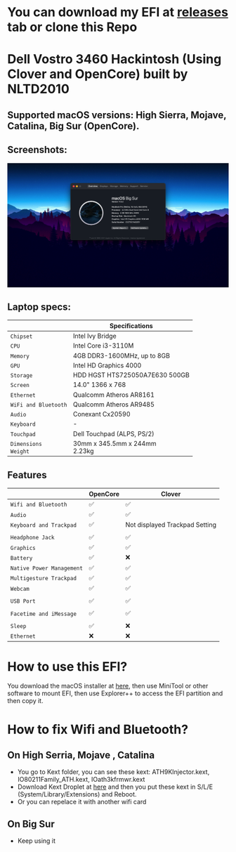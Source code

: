 # You can download my EFI at [releases](https://github.com/qilskcter/Dell-Vostro-3460-Hackintosh/releases) tab or clone this Repo

# Dell Vostro 3460 Hackintosh (Using Clover and OpenCore) built by NLTD2010
## Supported macOS versions: High Sierra, Mojave, Catalina, Big Sur (OpenCore).
## Screenshots:
![Screenshot](Screenshots/Screenshot.png)

## Laptop specs:



|                                           | Specifications                                                                                                                                            |
| ----------------------------------------- | -------------------------------------- |
| ``Chipset``                               | Intel Ivy Bridge                       |                                                                                                                                               |                                                                                    |
| ``CPU``                                   | Intel Core i3-3110M                    |                                                                                                                        |                                                                                    |
| ``Memory``                                | 4GB DDR3-1600MHz, up to 8GB            |                                                                                                                    |                                                                                    |
| ``GPU``                                   | Intel HD Graphics 4000                 |                                                                                                                                               |                                                                                    |
| ``Storage``                               | HDD HGST HTS725050A7E630 500GB         |                                                                                                                        |                                                                                    |
| ``Screen``                                | 14.0" 1366 x 768                       |                                                                                                                                               |                                                                                    |
| ``Ethernet``                              | Qualcomm Atheros AR8161                |                                                                                                                                              |                                                                                    |
| ``WiFi and Bluetooth``                    | Qualcomm Atheros AR9485                |                                                                                |
| ``Audio``                                 | Conexant Cx20590                       |                                                                                                                                               |                                                                                    |
| ``Keyboard``                              | -                                      |                                                                                                                                               |                                                                                    |
| ``Touchpad``                              | Dell Touchpad (ALPS, PS/2)             |
| ``Dimensions``<br>``Weight``              | 30mm x 345.5mm x 244mm<br>2.23kg       | 


## Features


|                               | OpenCore             | Clover                                                                                                                   |                                                
| ----------------------------- | -------------------- | ------------------ |
| ``Wifi and Bluetooth``        |      ✅              |       ✅          |                                                                                                    |                                                                           |
| ``Audio``                     |      ✅              |       ✅          |                                                                                                      |
| ``Keyboard and Trackpad``                 |   ✅                                      |         Not displayed Trackpad Setting                                                 
|                                                                           |
| ``Headphone Jack``                         | ✅                                                       | ✅                                                                     |                                                                           |
| ``Graphics``                               | ✅                                              | ✅                                                                             |                                                                           |
| ``Battery``                                | ✅                                           |        ❌                                                                         |                                                                           |
| ``Native Power Management``                                | ✅                                                          | ✅                                                 |                                                                           |
| ``Multigesture Trackpad``                | ✅                                                 | ✅                                                                           | |                                                                           |
| ``Webcam``                                  | ✅                                                        |✅  |
|                                                                           |
| ``USB Port``                             | ✅                          | ✅
|                                                                           |
| ``Facetime and iMessage``                        | ✅            | ✅
|                                                                           |
| ``Sleep``                               | ✅                                                               | ❌                                                               |                                                                           |
| ``Ethernet``                              | ❌                                                    | ❌                                                                   
                                                                        

# How to use this EFI?
You download the macOS installer at [here](https://www.olarila.com/topic/6278-hackintosh-and-macintosh-olarila-vanilla-images-macos/), then use MiniTool or other software to mount EFI, then use Explorer++ to access the EFI partition and then copy it.
# How to fix Wifi and Bluetooth?
## On High Serria, Mojave , Catalina
- You go to Kext folder, you can see these kext: ATH9KInjector.kext, IO80211Family_ATH.kext, IOath3kfrmwr.kext
- Download Kext Droplet at [here](https://github.com/chris1111/Kext-Droplet) and then you put these kext in S/L/E (System/Library/Extensions) and Reboot.
- Or you can repelace it with another wifi card
## On Big Sur
- Keep using it

